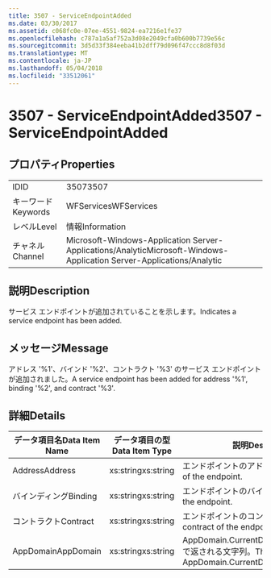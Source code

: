 ```yaml
---
title: 3507 - ServiceEndpointAdded
ms.date: 03/30/2017
ms.assetid: c068fc0e-07ee-4551-9824-ea7216e1fe37
ms.openlocfilehash: c787a1a5af752a3d08e2049cfa0b600b7739e56c
ms.sourcegitcommit: 3d5d33f384eeba41b2dff79d096f47ccc8d8f03d
ms.translationtype: MT
ms.contentlocale: ja-JP
ms.lasthandoff: 05/04/2018
ms.locfileid: "33512061"
---
```

# <a name="3507---serviceendpointadded"></a><span data-ttu-id="a4ed5-102">3507 - ServiceEndpointAdded</span><span class="sxs-lookup"><span data-stu-id="a4ed5-102">3507 - ServiceEndpointAdded</span></span>
## <a name="properties"></a><span data-ttu-id="a4ed5-103">プロパティ</span><span class="sxs-lookup"><span data-stu-id="a4ed5-103">Properties</span></span>  
  
|||  
|-|-|  
|<span data-ttu-id="a4ed5-104">ID</span><span class="sxs-lookup"><span data-stu-id="a4ed5-104">ID</span></span>|<span data-ttu-id="a4ed5-105">3507</span><span class="sxs-lookup"><span data-stu-id="a4ed5-105">3507</span></span>|  
|<span data-ttu-id="a4ed5-106">キーワード</span><span class="sxs-lookup"><span data-stu-id="a4ed5-106">Keywords</span></span>|<span data-ttu-id="a4ed5-107">WFServices</span><span class="sxs-lookup"><span data-stu-id="a4ed5-107">WFServices</span></span>|  
|<span data-ttu-id="a4ed5-108">レベル</span><span class="sxs-lookup"><span data-stu-id="a4ed5-108">Level</span></span>|<span data-ttu-id="a4ed5-109">情報</span><span class="sxs-lookup"><span data-stu-id="a4ed5-109">Information</span></span>|  
|<span data-ttu-id="a4ed5-110">チャネル</span><span class="sxs-lookup"><span data-stu-id="a4ed5-110">Channel</span></span>|<span data-ttu-id="a4ed5-111">Microsoft-Windows-Application Server-Applications/Analytic</span><span class="sxs-lookup"><span data-stu-id="a4ed5-111">Microsoft-Windows-Application Server-Applications/Analytic</span></span>|  
  
## <a name="description"></a><span data-ttu-id="a4ed5-112">説明</span><span class="sxs-lookup"><span data-stu-id="a4ed5-112">Description</span></span>  
 <span data-ttu-id="a4ed5-113">サービス エンドポイントが追加されていることを示します。</span><span class="sxs-lookup"><span data-stu-id="a4ed5-113">Indicates a service endpoint has been added.</span></span>  
  
## <a name="message"></a><span data-ttu-id="a4ed5-114">メッセージ</span><span class="sxs-lookup"><span data-stu-id="a4ed5-114">Message</span></span>  
 <span data-ttu-id="a4ed5-115">アドレス '%1'、バインド '%2'、コントラクト '%3' のサービス エンドポイントが追加されました。</span><span class="sxs-lookup"><span data-stu-id="a4ed5-115">A service endpoint has been added for address '%1', binding '%2', and contract '%3'.</span></span>  
  
## <a name="details"></a><span data-ttu-id="a4ed5-116">詳細</span><span class="sxs-lookup"><span data-stu-id="a4ed5-116">Details</span></span>  
  
|<span data-ttu-id="a4ed5-117">データ項目名</span><span class="sxs-lookup"><span data-stu-id="a4ed5-117">Data Item Name</span></span>|<span data-ttu-id="a4ed5-118">データ項目の型</span><span class="sxs-lookup"><span data-stu-id="a4ed5-118">Data Item Type</span></span>|<span data-ttu-id="a4ed5-119">説明</span><span class="sxs-lookup"><span data-stu-id="a4ed5-119">Description</span></span>|  
|--------------------|--------------------|-----------------|  
|<span data-ttu-id="a4ed5-120">Address</span><span class="sxs-lookup"><span data-stu-id="a4ed5-120">Address</span></span>|<span data-ttu-id="a4ed5-121">xs:string</span><span class="sxs-lookup"><span data-stu-id="a4ed5-121">xs:string</span></span>|<span data-ttu-id="a4ed5-122">エンドポイントのアドレス。</span><span class="sxs-lookup"><span data-stu-id="a4ed5-122">The address of the endpoint.</span></span>|  
|<span data-ttu-id="a4ed5-123">バインディング</span><span class="sxs-lookup"><span data-stu-id="a4ed5-123">Binding</span></span>|<span data-ttu-id="a4ed5-124">xs:string</span><span class="sxs-lookup"><span data-stu-id="a4ed5-124">xs:string</span></span>|<span data-ttu-id="a4ed5-125">エンドポイントのバインド。</span><span class="sxs-lookup"><span data-stu-id="a4ed5-125">The binding of the endpoint.</span></span>|  
|<span data-ttu-id="a4ed5-126">コントラクト</span><span class="sxs-lookup"><span data-stu-id="a4ed5-126">Contract</span></span>|<span data-ttu-id="a4ed5-127">xs:string</span><span class="sxs-lookup"><span data-stu-id="a4ed5-127">xs:string</span></span>|<span data-ttu-id="a4ed5-128">エンドポイントのコントラクト。</span><span class="sxs-lookup"><span data-stu-id="a4ed5-128">The contract of the endpoint.</span></span>|  
|<span data-ttu-id="a4ed5-129">AppDomain</span><span class="sxs-lookup"><span data-stu-id="a4ed5-129">AppDomain</span></span>|<span data-ttu-id="a4ed5-130">xs:string</span><span class="sxs-lookup"><span data-stu-id="a4ed5-130">xs:string</span></span>|<span data-ttu-id="a4ed5-131">AppDomain.CurrentDomain.FriendlyName で返される文字列。</span><span class="sxs-lookup"><span data-stu-id="a4ed5-131">The string returned by AppDomain.CurrentDomain.FriendlyName.</span></span>|
